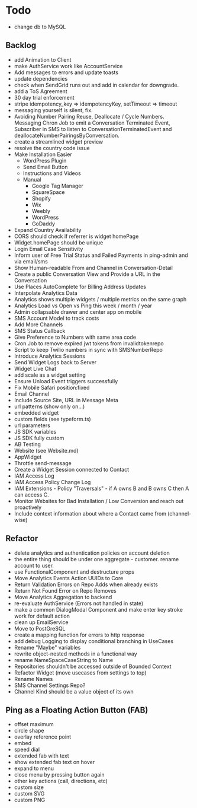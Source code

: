 # Todo

- change db to MySQL

## Backlog

- add Animation to Client
- make AuthService work like AccountService
- Add messages to errors and update toasts
- update dependencies
- check when SendGrid runs out and add in calendar for downgrade.
- add a ToS Agreement
- 30 day trial enforcement
- stripe idempotency_key => idempotencyKey, setTimeout => timeout
- messaging yourself is silent, fix.
- Avoiding Number Pairing Reuse, Deallocate / Cycle Numbers. Messaging Chron Job to emit a Conversation Terminated Event, Subscriber in SMS to listen to ConversationTerminatedEvent and deallocateNumberPairingsByConversation.
- create a streamlined widget preview
- resolve the country code issue
- Make Installation Easier
  - WordPress Plugin
  - Send Email Button
  - Instructions and Videos
  - Manual
    - Google Tag Manager
    - SquareSpace
    - Shopify
    - Wix
    - Weebly
    - WordPress
    - GoDaddy
- Expand Country Availability
- CORS should check if referrer is widget homePage
- Widget.homePage should be unique
- Login Email Case Sensitivity
- Inform user of Free Trial Status and Failed Payments in ping-admin and via email/sms
- Show Human-readable From and Channel in Conversation-Detail
- Create a public Conversation View and Provide a URL in the Conversation
- Use Places AutoComplete for Billing Address Updates
- Interpolate Analytics Data
- Analytics shows multiple widgets / multiple metrics on the same graph
- Analytics Load vs Open vs Ping this week / month / year
- Admin collapsable drawer and center app on mobile
- SMS Account Model to track costs
- Add More Channels
- SMS Status Callback
- Give Preference to Numbers with same area code
- Cron Job to remove expired jwt tokens from invalidtokenrepo
- Script to keep Twilio numbers in sync with SMSNumberRepo
- Introduce Analytics Sessions
- Send Widget Logs back to Server
- Widget Live Chat
- add scale as a widget setting
- Ensure Unload Event triggers successfully
- Fix Mobile Safari position:fixed
- Email Channel
- Include Source Site, URL in Message Meta
- url patterns (show only on...)
- embedded widget
- custom fields (see typeform.ts)
- url parameters
- JS SDK variables
- JS SDK fully custom
- AB Testing
- Website (see Website.md)
- AppWidget
- Throttle send-message
- Create a Widget Session connected to Contact
- IAM Access Log
- IAM Access Policy Change Log
- IAM Extensions - Policy "Traversals" - if A owns B and B owns C then A can access C.
- Monitor Websites for Bad Installation / Low Conversion and reach out proactively
- Include context information about where a Contact came from (channel-wise)

## Refactor

- delete analytics and authentication policies on account deletion
- the entire thing should be under one aggregate - customer. rename account to user.
- use FunctionalComponent<Props> and destructure props
- Move Analytics Events Action UUIDs to Core
- Return Validation Errors on Repo Adds when already exists
- Return Not Found Error on Repo Removes
- Move Analytics Aggregation to backend
- re-evaluate AuthService (Errors not handled in state)
- make a common DialogModal Component and make enter key stroke work for default action
- clean up EmailService
- Move to PostGreSQL
- create a mapping function for errors to http response
- add debug Logging to display conditional branching in UseCases
- Rename "Maybe" variables
- rewrite object-nested methods in a functional way
- rename NameSpaceCaseString to Name
- Repositories shouldn't be accessed outside of Bounded Context
- Refactor Widget (move usecases from settings to top)
- Rename Names
- SMS Channel Settings Repo?
- Channel Kind should be a value object of its own

## Ping as a Floating Action Button (FAB)

- offset maximum
- circle shape
- overlay reference point
- embed
- speed dial
- extended fab with text
- show extended fab text on hover
- expand to menu
- close menu by pressing button again
- other key actions (call, directions, etc)
- custom size
- custom SVG
- custom PNG
